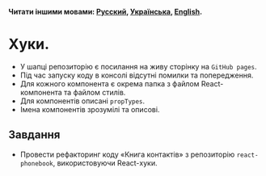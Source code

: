 **Читати іншими мовами: [Русский](README.md), [Українська](README.ua.md),
[English](README.en.md).**

# Хуки.

- У шапці репозиторію є посилання на живу сторінку на `GitHub pages`.
- Під час запуску коду в консолі відсутні помилки та попередження.
- Для кожного компонента є окрема папка з файлом React-компонента та файлом
  стилів.
- Для компонентів описані `propTypes`.
- Імена компонентів зрозумілі та описові.

## Завдання

- Провести рефакторинг коду «Книга контактів» з репозиторію `react-phonebook`,
  використовуючи React-хуки.
